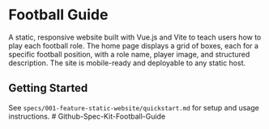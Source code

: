 # Football Guide

A static, responsive website built with Vue.js and Vite to teach users how to play each football role. The home page displays a grid of boxes, each for a specific football position, with a role name, player image, and structured description. The site is mobile-ready and deployable to any static host.

## Getting Started
See `specs/001-feature-static-website/quickstart.md` for setup and usage instructions.
#   G i t h u b - S p e c - K i t - F o o t b a l l - G u i d e  
 
